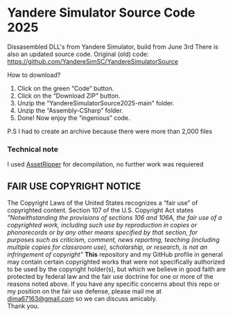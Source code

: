 # Yandere Simulator Source Code 2025
Dissasembled DLL's from Yandere Simulator, build from June 3rd
There is also an updated source code. Original (old) code: https://github.com/YandereSimSC/YandereSimulatorSource

How to download?
1. Click on the green “Code” button.
2. Click on the “Download ZIP” button.
3. Unzip the “YandereSimulatorSource2025-main” folder.
4. Unzip the “Assembly-CSharp” folder.
5. Done! Now enjoy the “ingenious” code.

P.S I had to create an archive because there were more than 2,000 files

### Technical note
I used [AssetRipper](https://github.com/AssetRipper/AssetRipper) for decompilation, no further work was requiered

## FAIR USE COPYRIGHT NOTICE
The Copyright Laws of the United States recognizes a “fair use” of copyrighted content.  Section 107 of the U.S. Copyright Act states
    _"Notwithstanding the provisions of sections 106 and 106A, the fair use of a copyrighted work, including such use by reproduction in copies or phonorecords or by any other means specified by that section, for purposes such as criticism, comment, news reporting, teaching (including multiple copies for classroom use), scholarship, or research, is not an infringement of copyright"_
    __This__ repository and my GitHub profile in general may contain certain copyrighted works that were not specifically authorized to be used by the copyright holder(s), but which we believe in good faith are protected by federal law and the fair use doctrine for one or more of the reasons noted above. 
    If you have any specific concerns about this repo or my position on the fair use defense, please mail me at dima67163@gmail.com so we can discuss amicably.  
    Thank you.
